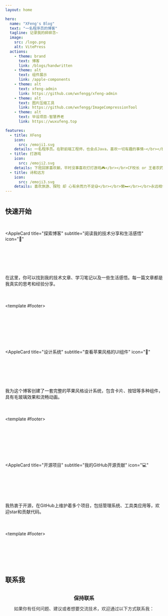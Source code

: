 ```yaml
---
layout: home

hero:
  name: "XFeng's Blog"
  text: "一名程序员的博客"
  tagline: 记录我的碎碎念~
  image:
    src: /logo.png
    alt: VitePress
  actions:
    - theme: brand
      text: 博客
      link: /blogs/handwritten
    - theme: alt
      text: 组件展示
      link: /apple-components
    - theme: alt
      text: xfeng-admin
      link: https://github.com/wxfengg/xfeng-admin
    - theme: alt
      text: 图片压缩工具
      link: https://github.com/wxfengg/ImageCompressionTool
    - theme: alt
      text: 毕设项目-智慧养老
      link: https://wuxufeng.top

features:
  - title: XFeng
    icon:
      src: /emoji1.svg
    details: 一名程序员。在职前端工程师，也会点Java，喜欢一切有趣的事情~</br></br>如果你有任何想法可以和我一起交流：wxfengg@gmail.com
  - title: 打游戏
    icon:
      src: /emoji2.svg
    details: 下班回家喜欢躺，平时没事喜欢打打游戏🎮</br></br>CF校长 or 王者农药
  - title: 诗和远方
    icon:
      src: /emoji3.svg
    details: 喜欢旅游、探险 却 心有余而力不足😅</br></br>懒🛏</br></br>永远相信美好的事情即将发生💗
---
```


<script setup>
import { mdList } from "../docs/setting.ts";
</script>

<div style="margin-top: 40px;">

<!-- ## 🔍 快速搜索

<div style="max-width: 600px; margin: 0 auto 40px;">
  <AppleSearch
    placeholder="搜索博客内容、项目或工具..."
    :results="searchResults"
    @search="handleSearch"
    @select="handleSearchSelect"
  />
</div> -->

<!-- ## 🎉 互动体验

<div style="display: grid; grid-template-columns: repeat(auto-fit, minmax(200px, 1fr)); gap: 16px; margin: 32px 0;">
  <AppleButton 
    variant="primary" 
    text="✅ 成功通知" 
    @click="showSuccessNotification"
    style="width: 100%;"
  />
  <AppleButton 
    variant="secondary" 
    text="ℹ️ 信息通知" 
    @click="showInfoNotification"
    style="width: 100%;"
  />
  <AppleButton 
    variant="outline" 
    text="⚠️ 警告通知" 
    @click="showWarningNotification"
    style="width: 100%;"
  />
  <AppleButton 
    variant="danger" 
    text="❌ 错误通知" 
    @click="showErrorNotification"
    style="width: 100%;"
  />
</div>

<script setup>
import { ref } from 'vue'
import { $notify } from './.vitepress/theme/composables/useNotification.js'

// 搜索数据
const searchResults = ref([
  {
    id: 1,
    title: 'XFeng的个人介绍',
    description: '了解更多关于我的背景和技能',
    type: '页面',
    icon: '👤'
  },
  {
    id: 2,
    title: '苹果风格组件库',
    description: '完整的UI组件展示和使用方法',
    type: '组件',
    icon: '🎨'
  },
  {
    id: 3,
    title: 'XFeng Admin 管理系统',
    description: '基于Vue3的现代化管理系统',
    type: '项目',
    icon: '🛠️'
  },
  {
    id: 4,
    title: '图片压缩工具',
    description: '高效的图片压缩解决方案',
    type: '工具',
    icon: '🖼️'
  },
  {
    id: 5,
    title: '学习笔记',
    description: '技术学习和经验总结',
    type: '博客',
    icon: '📚'
  }
])

// 搜索处理
const handleSearch = (query) => {
  console.log('搜索:', query)
  // 这里可以添加实际的搜索逻辑
}

const handleSearchSelect = (result) => {
  console.log('选择结果:', result)
  $notify.success(`你选择了: ${result.title}`, {
    title: '搜索选择'
  })
}

// 通知演示
const showSuccessNotification = () => {
  $notify.success('操作成功完成！', {
    title: '成功',
    duration: 3000
  })
}

const showInfoNotification = () => {
  $notify.info('这是一条信息提示，帮助你了解当前状态。', {
    title: '信息',
    duration: 4000
  })
}

const showWarningNotification = () => {
  $notify.warning('请注意，这个操作可能会有一些风险。', {
    title: '警告',
    duration: 5000
  })
}

const showErrorNotification = () => {
  $notify.error('抱歉，操作失败了，请稍后再试。', {
    title: '错误',
    duration: 6000
  })
}
</script> -->

## 快速开始

<div style="display: grid; grid-template-columns: repeat(auto-fit, minmax(320px, 1fr)); gap: 24px; margin: 32px 0;">

<AppleCard 
  title="探索博客" 
  subtitle="阅读我的技术分享和生活感悟"
  icon="📖"
>
  在这里，你可以找到我的技术文章、学习笔记以及一些生活感悟。每一篇文章都是我真实的思考和经验分享。

  <template #footer>
    <div style="display: flex; gap: 8px;">
      <AppleButton size="small" variant="primary" text="开始阅读" href="/blogs/XFeng" />
      <AppleButton size="small" variant="secondary" text="最新文章" href="/blogs/learning" />
    </div>
  </template>
</AppleCard>

<AppleCard 
  title="设计系统" 
  subtitle="查看苹果风格的UI组件"
  icon="🎨"
>
  我为这个博客创建了一套完整的苹果风格设计系统，包含卡片、按钮等多种组件，具有毛玻璃效果和流畅动画。

  <template #footer>
    <div style="display: flex; gap: 8px;">
      <AppleButton size="small" variant="secondary" text="组件展示" href="/apple-components" />
      <AppleButton size="small" variant="secondary" text="设计理念" href="/apple-components#设计特色" />
    </div>
  </template>
</AppleCard>

<AppleCard 
  title="开源项目" 
  subtitle="我的GitHub开源贡献"
  icon="💻"
>
  我热衷于开源，在GitHub上维护着多个项目，包括管理系统、工具类应用等，欢迎star和贡献代码。

  <template #footer>
    <div style="display: flex; gap: 8px;">
      <AppleButton size="small" variant="secondary" text="访问GitHub" href="https://github.com/wxfengg" />
      <AppleButton size="small" variant="secondary" text="项目列表" href="https://github.com/wxfengg?tab=repositories" />
    </div>
  </template>
</AppleCard>

</div>

<!-- ## 技术栈

<div style="margin: 32px 0;">

  这个博客使用了现代化的技术栈，结合苹果设计语言，打造出优雅的用户体验：

  <div style="display: grid; grid-template-columns: repeat(auto-fit, minmax(280px, 1fr)); gap: 16px; margin-top: 24px;">
    <AppleCard variant="outlined" icon="⚡">
      <strong>VitePress</strong><br>
      静态站点生成器，快速且现代化
    </AppleCard>
    <AppleCard variant="outlined" icon="🎭">
      <strong>Vue 3</strong><br>
      组合式API，响应式设计
    </AppleCard>
    <AppleCard variant="outlined" icon="🎨">
      <strong>CSS 毛玻璃</strong><br>
      backdrop-filter 实现现代感效果
    </AppleCard>
    <AppleCard variant="outlined" icon="📱">
      <strong>响应式设计</strong><br>
      适配所有设备尺寸
    </AppleCard>
    <AppleCard variant="outlined" icon="🌙">
      <strong>深色模式</strong><br>
      自动适应系统主题
    </AppleCard>
    <AppleCard variant="outlined" icon="♿">
      <strong>无障碍设计</strong><br>
      支持键盘导航和屏幕阅读器
    </AppleCard>
  </div>
</div> -->

## 联系我

<div style="margin: 32px 0;">
  <AppleCard  icon="📬" style="text-align: center;">
    <div>
      <h3 style="margin: 0 0 12px 0;">保持联系</h3>
      <p style="margin: 0 0 20px 0; opacity: 0.9;">如果你有任何问题、建议或者想要交流技术，欢迎通过以下方式联系我：</p>
      <div style="display: flex; gap: 12px; justify-content: center; flex-wrap: wrap;">
        <AppleButton variant="secondary" leftIcon="📧" text="邮箱" href="mailto:wxfengg@gmail.com" />
        <AppleButton variant="secondary" leftIcon="💻" text="GitHub" href="https://github.com/wxfengg" />
        <AppleButton variant="secondary" leftIcon="🌐" text="个人网站" href="https://wuxufeng.top" />
      </div>
    </div>
  </AppleCard>
</div>

</div>

<AppleCard>
  <VisitorPanel />
</AppleCard>


